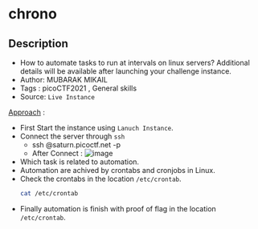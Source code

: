 # chrono

## Description
- How to automate tasks to run at intervals on linux servers?
Additional details will be available after launching your challenge instance.
- Author: MUBARAK MIKAIL
- Tags  : picoCTF2021 , General skills
- Source: `Live Instance`

<ins>Approach</ins> :
- First Start the instance using `Lanuch Instance`.
- Connect the server through `ssh`
	- ssh <USER>@saturn.picoctf.net -p <PORT>
 	- After Connect :
 ![image](https://github.com/RajkumarShanmugam1/picoCTF_writeups/assets/76644058/fbafdace-ceec-444f-b2bd-458382eae65f)
- Which task is related to automation.
- Automation are achived by crontabs and cronjobs in Linux.
- Check the crontabs in the location `/etc/crontab`.
  ```bash
  cat /etc/crontab
  ```
- Finally automation is finish with proof of flag in the location `/etc/crontab`.
